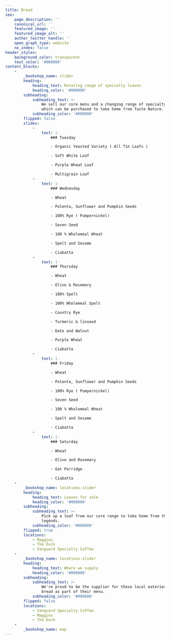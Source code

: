 ```yaml
---
title: Bread
seo:
    page_description: ''
    canonical_url: ''
    featured_image: ''
    featured_image_alt: ''
    author_twitter_handle: ''
    open_graph_type: website
    no_index: false
header_styles:
    background_color: transparent
    text_color: '#000000'
content_blocks:
    -
        _bookshop_name: slider
        heading:
            heading_text: Rotating range of specialty loaves
            heading_color: '#000000'
        subheading:
            subheading_text: >-
                We sell our core menu and a changing range of specialty loaves,
                which can be purchased to take home from Taste Nature.
            subheading_color: '#000000'
        flipped: false
        slides:
            -
                text: |-
                    ### Tuesday

                    - Organic Yeasted Variety ( All Tin Loafs )

                    - Soft White Loaf 

                    - Purple Wheat Loaf

                    - Multigrain Loaf
            -
                text: |-
                    ### Wednesday

                    - Wheat 

                    - Polenta, Sunflower and Pumpkin Seeds

                    - 100% Rye ( Pumpernickel)

                    - Seven Seed

                    - 100 % Wholemeal Wheat

                    - Spelt and Sesame

                    - Ciabatta
            -
                text: |-
                    ### Thursday

                    - Wheat

                    - Olive & Rosemary

                    - 100% Spelt

                    - 100% Wholemeal Spelt

                    - Country Rye

                    - Turmeric & linseed

                    - Date and Walnut

                    - Purple Wheat 

                    - Ciabatta
            -
                text: |-
                    ### Friday

                    - Wheat 

                    - Polenta, Sunflower and Pumpkin Seeds

                    - 100% Rye ( Pumpernickel)

                    - Seven Seed

                    - 100 % Wholemeal Wheat

                    - Spelt and Sesame

                    - Ciabatta
            -
                text: |-
                    ### Saturday

                    - Wheat

                    - Olive and Rosemary

                    - Oat Porridge

                    - Ciabatta
    -
        _bookshop_name: locations-slider
        heading:
            heading_text: Loaves for sale
            heading_color: '#000000'
        subheading:
            subheading_text: >-
                Pick up a loaf from our core range to take home from these local
                legénds.
            subheading_color: '#000000'
        flipped: true
        locations:
            - Maggies
            - The Duck
            - Vanguard Specialty Coffee
    -
        _bookshop_name: locations-slider
        heading:
            heading_text: Where we supply
            heading_color: '#000000'
        subheading:
            subheading_text: >-
                We're proud to be the supplier for these local eateries. Eat our
                bread as part of their menu.
            subheading_color: '#000000'
        flipped: false
        locations:
            - Vanguard Specialty Coffee
            - Maggies
            - The Duck
    -
        _bookshop_name: map
---
```

